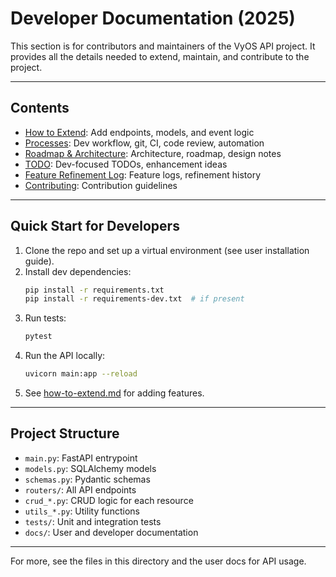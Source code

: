 # Developer Documentation (2025)

This section is for contributors and maintainers of the VyOS API project. It provides all the details needed to extend, maintain, and contribute to the project.

---

## Contents
- [How to Extend](how-to-extend.md): Add endpoints, models, and event logic
- [Processes](processes.md): Dev workflow, git, CI, code review, automation
- [Roadmap & Architecture](description_and_roadmap.md): Architecture, roadmap, design notes
- [TODO](TODO.md): Dev-focused TODOs, enhancement ideas
- [Feature Refinement Log](feature_refinement_log.md): Feature logs, refinement history
- [Contributing](CONTRIBUTING.md): Contribution guidelines

---

## Quick Start for Developers
1. Clone the repo and set up a virtual environment (see user installation guide).
2. Install dev dependencies:
   ```bash
   pip install -r requirements.txt
   pip install -r requirements-dev.txt  # if present
   ```
3. Run tests:
   ```bash
   pytest
   ```
4. Run the API locally:
   ```bash
   uvicorn main:app --reload
   ```
5. See [how-to-extend.md](how-to-extend.md) for adding features.

---

## Project Structure
- `main.py`: FastAPI entrypoint
- `models.py`: SQLAlchemy models
- `schemas.py`: Pydantic schemas
- `routers/`: All API endpoints
- `crud_*.py`: CRUD logic for each resource
- `utils_*.py`: Utility functions
- `tests/`: Unit and integration tests
- `docs/`: User and developer documentation

---

For more, see the files in this directory and the user docs for API usage.
